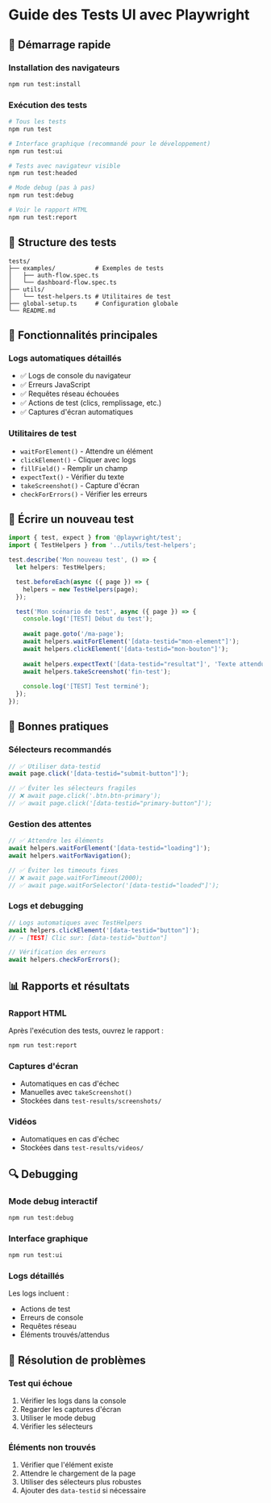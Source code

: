 # Guide des Tests UI avec Playwright

## 🚀 Démarrage rapide

### Installation des navigateurs
```bash
npm run test:install
```

### Exécution des tests
```bash
# Tous les tests
npm run test

# Interface graphique (recommandé pour le développement)
npm run test:ui

# Tests avec navigateur visible
npm run test:headed

# Mode debug (pas à pas)
npm run test:debug

# Voir le rapport HTML
npm run test:report
```

## 📁 Structure des tests

```
tests/
├── examples/           # Exemples de tests
│   ├── auth-flow.spec.ts
│   └── dashboard-flow.spec.ts
├── utils/
│   └── test-helpers.ts # Utilitaires de test
├── global-setup.ts     # Configuration globale
└── README.md
```

## 🔧 Fonctionnalités principales

### Logs automatiques détaillés
- ✅ Logs de console du navigateur
- ✅ Erreurs JavaScript
- ✅ Requêtes réseau échouées
- ✅ Actions de test (clics, remplissage, etc.)
- ✅ Captures d'écran automatiques

### Utilitaires de test
- `waitForElement()` - Attendre un élément
- `clickElement()` - Cliquer avec logs
- `fillField()` - Remplir un champ
- `expectText()` - Vérifier du texte
- `takeScreenshot()` - Capture d'écran
- `checkForErrors()` - Vérifier les erreurs

## 📝 Écrire un nouveau test

```typescript
import { test, expect } from '@playwright/test';
import { TestHelpers } from '../utils/test-helpers';

test.describe('Mon nouveau test', () => {
  let helpers: TestHelpers;

  test.beforeEach(async ({ page }) => {
    helpers = new TestHelpers(page);
  });

  test('Mon scénario de test', async ({ page }) => {
    console.log('[TEST] Début du test');
    
    await page.goto('/ma-page');
    await helpers.waitForElement('[data-testid="mon-element"]');
    await helpers.clickElement('[data-testid="mon-bouton"]');
    
    await helpers.expectText('[data-testid="resultat"]', 'Texte attendu');
    await helpers.takeScreenshot('fin-test');
    
    console.log('[TEST] Test terminé');
  });
});
```

## 🎯 Bonnes pratiques

### Sélecteurs recommandés
```typescript
// ✅ Utiliser data-testid
await page.click('[data-testid="submit-button"]');

// ✅ Éviter les sélecteurs fragiles
// ❌ await page.click('.btn.btn-primary');
// ✅ await page.click('[data-testid="primary-button"]');
```

### Gestion des attentes
```typescript
// ✅ Attendre les éléments
await helpers.waitForElement('[data-testid="loading"]');
await helpers.waitForNavigation();

// ✅ Éviter les timeouts fixes
// ❌ await page.waitForTimeout(2000);
// ✅ await page.waitForSelector('[data-testid="loaded"]');
```

### Logs et debugging
```typescript
// Logs automatiques avec TestHelpers
await helpers.clickElement('[data-testid="button"]');
// → [TEST] Clic sur: [data-testid="button"]

// Vérification des erreurs
await helpers.checkForErrors();
```

## 📊 Rapports et résultats

### Rapport HTML
Après l'exécution des tests, ouvrez le rapport :
```bash
npm run test:report
```

### Captures d'écran
- Automatiques en cas d'échec
- Manuelles avec `takeScreenshot()`
- Stockées dans `test-results/screenshots/`

### Vidéos
- Automatiques en cas d'échec
- Stockées dans `test-results/videos/`

## 🔍 Debugging

### Mode debug interactif
```bash
npm run test:debug
```

### Interface graphique
```bash
npm run test:ui
```

### Logs détaillés
Les logs incluent :
- Actions de test
- Erreurs de console
- Requêtes réseau
- Éléments trouvés/attendus

## 🚨 Résolution de problèmes

### Test qui échoue
1. Vérifier les logs dans la console
2. Regarder les captures d'écran
3. Utiliser le mode debug
4. Vérifier les sélecteurs

### Éléments non trouvés
1. Vérifier que l'élément existe
2. Attendre le chargement de la page
3. Utiliser des sélecteurs plus robustes
4. Ajouter des `data-testid` si nécessaire